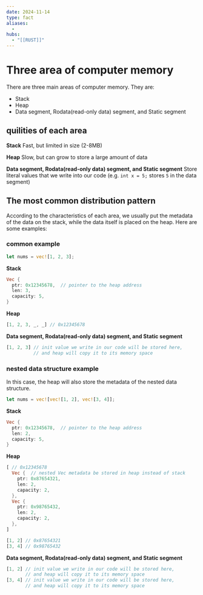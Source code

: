```yaml
---
date: 2024-11-14
type: fact
aliases:
  -
hubs:
  - "[[RUST]]"
---
```


# Three area of computer memory

There are three main areas of computer memory. They are:
- Stack
- Heap
- Data segment, Rodata(read-only data) segment, and Static segment


## quilities of each area

**Stack**
Fast, but limited in size (2-8MB)

**Heap**
Slow, but can grow to store a large amount of data

**Data segment, Rodata(read-only data) segment, and Static segment**
Store literal values that we write into our code
(e.g. `int x = 5;` stores `5` in the data segment)


## The most common distribution pattern

According to the characteristics of each area, we usually put the metadata of the data on the stack, while the data itself is placed on the heap. Here are some examples:

### common example

```rust
let nums = vec![1, 2, 3];
```
**Stack**
```rust
Vec {
  ptr: 0x12345678,  // pointer to the heap address
  len: 3,
  capacity: 5,
}
```
**Heap**
```rust
[1, 2, 3, _, _] // 0x12345678
```

**Data segment, Rodata(read-only data) segment, and Static segment**
```rust
[1, 2, 3] // init value we write in our code will be stored here,
          // and heap will copy it to its memory space
```

### nested data structure example

In this case, the heap will also store the metadata of the nested data structure.
```rust
let nums = vec![vec![1, 2], vec![3, 4]];
```
**Stack**
```rust
Vec {
  ptr: 0x12345678,  // pointer to the heap address
  len: 2,
  capacity: 5,
}
```
**Heap**
```rust
[ // 0x12345678
  Vec {  // nested Vec metadata be stored in heap instead of stack
    ptr: 0x87654321,  
    len: 2,
    capacity: 2,
  },
  Vec {
    ptr: 0x98765432,
    len: 2,
    capacity: 2,
  },
]

[1, 2] // 0x87654321
[3, 4] // 0x98765432
```

**Data segment, Rodata(read-only data) segment, and Static segment**
```rust
[1, 2] // init value we write in our code will be stored here,
       // and heap will copy it to its memory space
[3, 4] // init value we write in our code will be stored here,
       // and heap will copy it to its memory space
```
